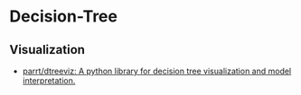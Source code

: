 # Decision-Tree

## Visualization

- [parrt/dtreeviz: A python library for decision tree visualization and model interpretation.](https://github.com/parrt/dtreeviz/)  

